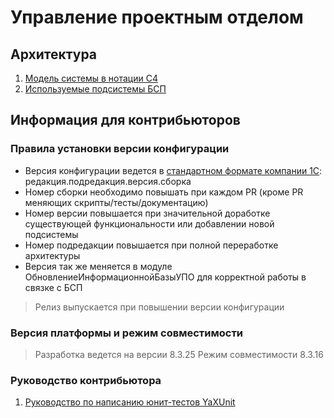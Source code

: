 # Управление проектным отделом

## Архитектура

1. [Модель системы в нотации C4](architect/c4_model/1C_PDM_C4_Model.dsl)
2. [Используемые подсистемы БСП](architect/ssl_usage.md)

## Информация для контрибьюторов

### Правила установки версии конфигурации

- Версия конфигурации ведется в [стандартном формате компании 1С](https://its.1c.ru/db/v8std/content/483/hdoc): редакция.подредакция.версия.сборка
- Номер сборки необходимо повышать при каждом PR (кроме PR меняющих скрипты/тесты/документацию)
- Номер версии повышается при значительной доработке существующей функциональности или добавлении новой подсистемы
- Номер подредакции повышается при полной переработке архитектуры
- Версия так же меняется в модуле ОбновлениеИнформационнойБазыУПО для корректной работы в связке с БСП

> Релиз выпускается при повышении версии конфигурации

### Версия платформы и режим совместимости

> Разработка ведется на версии 8.3.25
> Режим совместимости 8.3.16

### Руководство контрибьютора

1. [Руководство по написанию юнит-тестов YaXUnit](https://github.com/firstBitSportivnaya/PSSL/blob/develop/docs/%D0%A0%D1%83%D0%BA%D0%BE%D0%B2%D0%BE%D0%B4%D1%81%D1%82%D0%B2%D0%BE%D0%9F%D0%BE%D0%9D%D0%B0%D0%BF%D0%B8%D1%81%D0%B0%D0%BD%D0%B8%D1%8E%D0%A2%D0%B5%D1%81%D1%82%D0%BE%D0%B2YAxUnit.md)